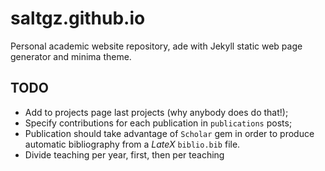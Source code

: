 # saltgz.github.io

Personal academic website repository, 
ade with Jekyll static web page generator and minima theme.

## TODO

- Add to projects page last projects (why anybody does do that!);
- Specify contributions for each publication in `publications` posts;
- Publication should take advantage of `Scholar` gem in order 
to produce automatic bibliography from a *LateX* `biblio.bib` file.
- Divide teaching per year, first, then per teaching
